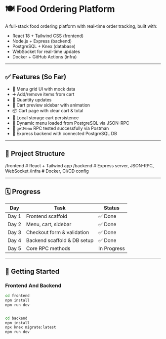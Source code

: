  
# 🍽️ Food Ordering Platform

A full-stack food ordering platform with real-time order tracking, built with:

- React 18 + Tailwind CSS (frontend)
- Node.js + Express (backend)
- PostgreSQL + Knex (database)
- WebSocket for real-time updates
- Docker + GitHub Actions (infra)

---

## ✅ Features (So Far)

- 📄 Menu grid UI with mock data
- ➕ Add/remove items from cart
- 🔢 Quantity updates
- 🛒 Cart preview sidebar with animation
- 📦 Cart page with clear cart & total
- 🔁 Local storage cart persistence
- 🧠 Dynamic menu loaded from PostgreSQL via JSON-RPC
- 🧪 `getMenu` RPC tested successfully via Postman
- 🧰 Express backend with connected PostgreSQL DB

---

## 📁 Project Structure

/frontend # React + Tailwind app
/backend # Express server, JSON-RPC, WebSocket
/infra # Docker, CI/CD config


---

## 🗓️ Progress

| Day   | Task                          | Status         |
|-------|-------------------------------|----------------|
| Day 1 | Frontend scaffold             | ✅ Done         |
| Day 2 | Menu, cart, sidebar           | ✅ Done         |
| Day 3 | Checkout form & validation    | ✅ Done         |
| Day 4 | Backend scaffold & DB setup   | ✅ Done         |
| Day 5 | Core RPC methods              |  In Progress     |

---

## 🚀 Getting Started

### Frontend And Backend

```bash
cd frontend
npm install
npm run dev


cd backend
npm install
npx knex migrate:latest
npm run dev

